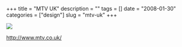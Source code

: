 +++
title = "MTV UK"
description = ""
tags = []
date = "2008-01-30"
categories = ["design"]
slug = "mtv-uk"
+++


 

  <div id="screens-thumbs" class="clearfix">
    <div class="txt-center" id="design-submission"><a href="http://www.mtv.co.uk/"><img id='bluga-thumbnail-1039' class='bluga-thumbnail large' src='//media.konigi.com/bluga/
wt47f281d435876_0.jpg'/></a></div>  
  </div>   
<p><a href="http://www.mtv.co.uk/">http://www.mtv.co.uk/</a></p>




